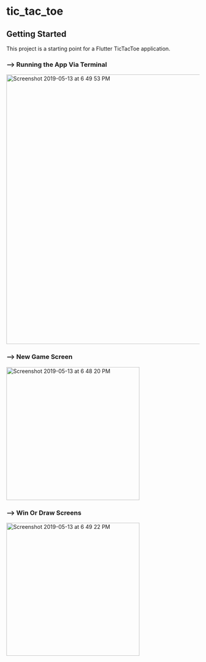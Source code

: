 # tic_tac_toe

## Getting Started

This project is a starting point for a Flutter TicTacToe application.

### --> Running the App Via Terminal
<img width="703" alt="Screenshot 2019-05-13 at 6 49 53 PM" src="https://user-images.githubusercontent.com/30565388/57624661-0d56d880-75b0-11e9-8e2d-894cf00031c4.png">

### --> New Game Screen
 <img width="347" alt="Screenshot 2019-05-13 at 6 48 20 PM" src="https://user-images.githubusercontent.com/30565388/57624623-fa440880-75af-11e9-88f3-b836d54cead3.png">


### --> Win Or Draw Screens
<img width="347" alt="Screenshot 2019-05-13 at 6 49 22 PM" src="https://user-images.githubusercontent.com/30565388/57624653-09c35180-75b0-11e9-8e84-f3f0a06ec01a.png">


